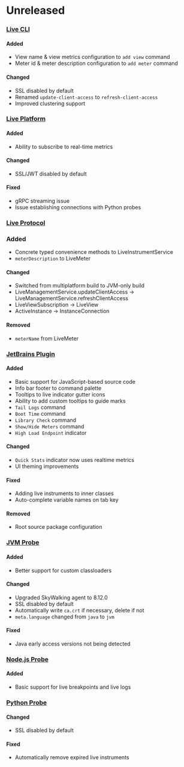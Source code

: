 # Unreleased

### [Live CLI](https://github.com/sourceplusplus/interface-cli)

#### Added
- View name & view metrics configuration to `add view` command
- Meter id & meter description configuration to `add meter` command

#### Changed
- SSL disabled by default
- Renamed `update-client-access` to `refresh-client-access`
- Improved clustering support

### [Live Platform](https://github.com/sourceplusplus/sourceplusplus)

#### Added
- Ability to subscribe to real-time metrics

#### Changed
- SSL/JWT disabled by default

#### Fixed
- gRPC streaming issue
- Issue establishing connections with Python probes

### [Live Protocol](https://github.com/sourceplusplus/protocol)

### Added
- Concrete typed convenience methods to LiveInstrumentService
- `meterDescription` to LiveMeter

#### Changed
- Switched from multiplatform build to JVM-only build
- LiveManagementService.updateClientAccess -> LiveManagementService.refreshClientAccess
- LiveViewSubscription -> LiveView
- ActiveInstance -> InstanceConnection

#### Removed
- `meterName` from LiveMeter

### [JetBrains Plugin](https://github.com/sourceplusplus/interface-jetbrains)

#### Added
- Basic support for JavaScript-based source code
- Info bar footer to command palette
- Tooltips to live indicator gutter icons
- Ability to add custom tooltips to guide marks
- `Tail Logs` command
- `Boot Time` command
- `Library Check` command
- `Show/Hide Meters` command
- `High Load Endpoint` indicator

#### Changed
- `Quick Stats` indicator now uses realtime metrics
- UI theming improvements

#### Fixed
- Adding live instruments to inner classes
- Auto-complete variable names on tab key

#### Removed
- Root source package configuration

### [JVM Probe](https://github.com/sourceplusplus/probe-jvm)

#### Added
- Better support for custom classloaders

#### Changed
- Upgraded SkyWalking agent to 8.12.0
- SSL disabled by default
- Automatically write `ca.crt` if necessary, delete if not
- `meta.language` changed from `java` to `jvm`

#### Fixed
- Java early access versions not being detected

### [Node.js Probe](https://github.com/sourceplusplus/probe-nodejs)

#### Added
- Basic support for live breakpoints and live logs

### [Python Probe](https://github.com/sourceplusplus/probe-python)

#### Changed
- SSL disabled by default

#### Fixed
- Automatically remove expired live instruments
